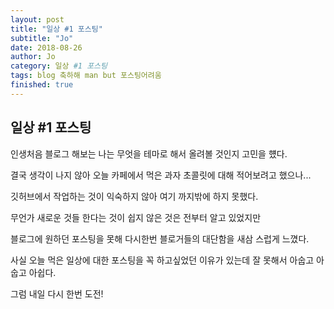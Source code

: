 ```yaml
---
layout: post
title: "일상 #1 포스팅"
subtitle: "Jo"
date: 2018-08-26
author: Jo
category: 일상 #1 포스팅
tags: blog 축하해 man but 포스팅어려움 
finished: true
---
```


## 일상 #1 포스팅
인생처음 블로그 해보는 나는 무엇을 테마로 해서 올려볼 것인지 고민을 헀다.

결국 생각이 나지 않아 오늘 카페에서 먹은 과자 초콜릿에 대해 적어보려고 했으나...

깃허브에서 작업하는 것이 익숙하지 않아 여기 까지밖에 하지 못했다.

무언가 새로운 것들 한다는 것이 쉽지 않은 것은 전부터 알고 있었지만

블로그에 원하던 포스팅을 못해 다시한번 블로거들의 대단함을 새삼 스럽게 느꼈다.

사실 오늘 먹은 일상에 대한 포스팅을 꼭 하고싶었던 이유가 있는데 잘 못해서 아숩고 아숩고 아쉽다.

그럼 내일 다시 한번 도전!

